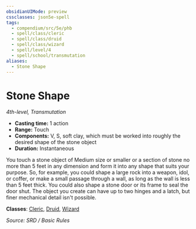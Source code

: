 ```yaml
---
obsidianUIMode: preview
cssclasses: json5e-spell
tags:
  - compendium/src/5e/phb
  - spell/class/cleric
  - spell/class/druid
  - spell/class/wizard
  - spell/level/4
  - spell/school/transmutation
aliases:
  - Stone Shape
---
```

# Stone Shape
*4th-level, Transmutation*  

- **Casting time:** 1 action
- **Range:** Touch
- **Components:** V, S, soft clay, which must be worked into roughly the desired shape of the stone object
- **Duration:** Instantaneous

You touch a stone object of Medium size or smaller or a section of stone no more than 5 feet in any dimension and form it into any shape that suits your purpose. So, for example, you could shape a large rock into a weapon, idol, or coffer, or make a small passage through a wall, as long as the wall is less than 5 feet thick. You could also shape a stone door or its frame to seal the door shut. The object you create can have up to two hinges and a latch, but finer mechanical detail isn't possible.

**Classes**: [Cleric](cleric.md), [Druid](DND%20Markdown/compendium/classes/Druid/druid.md), [Wizard](wizard.md)

*Source: SRD / Basic Rules*